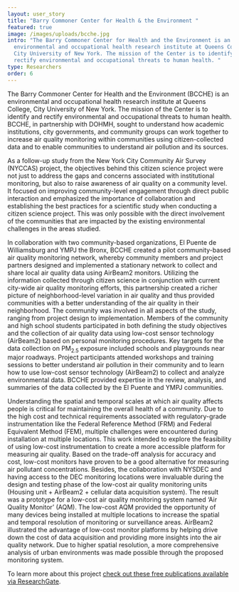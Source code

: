 ```yaml
---
layout: user_story
title: "Barry Commoner Center for Health & the Environment "
featured: true
image: /images/uploads/bcche.jpg
intro: "The Barry Commoner Center for Health and the Environment is an
  environmental and occupational health research institute at Queens College,
  City University of New York. The mission of the Center is to identify and
  rectify environmental and occupational threats to human health. "
type: Researchers
order: 6
---
```

<p>The Barry Commoner Center for Health and the Environment (BCCHE) is an environmental and occupational health research institute at Queens College, City University of New York. The mission of the Center is to identify and rectify environmental and occupational threats to human health. BCCHE, in partnership with DOHMH, sought to understand how academic institutions, city governments, and community groups can work together to increase air quality monitoring within communities using citizen-collected data and to enable communities to understand air pollution and its sources.</p>
<p>As a follow-up study from the New York City Community Air Survey (NYCCAS) project, the objectives behind this citizen science project were not just to address the gaps and concerns associated with institutional monitoring, but also to raise awareness of air quality on a community level. It focused on improving community-level engagement through direct public interaction and emphasized the importance of collaboration and establishing the best practices for a scientific study when conducting a citizen science project. This was only possible with the direct involvement of the communities that are impacted by the existing environmental challenges in the areas studied.</p>
<p>In collaboration with two community-based organizations, El Puente de Williamsburg and YMPJ the Bronx, BCCHE created a pilot community-based air quality monitoring network, whereby community members and project partners designed and implemented a stationary network to collect and share local air quality data using AirBeam2 monitors. Utilizing the information collected through citizen science in conjunction with current city-wide air quality monitoring efforts, this partnership created a richer picture of neighborhood-level variation in air quality and thus provided communities with a better understanding of the air quality in their neighborhood. The community was involved in all aspects of the study, ranging from project design to implementation. Members of the community and high school students participated in both defining the study objectives and the collection of air quality data using low-cost sensor technology (AirBeam2) based on personal monitoring procedures. Key targets for the data collection on PM<sub>2.5 </sub>exposure included schools and playgrounds near major roadways. Project participants attended workshops and training sessions to better understand air pollution in their community and to learn how to use low-cost sensor technology (AirBeam2) to collect and analyze environmental data. BCCHE provided expertise in the review, analysis, and summaries of the data collected by the El Puente and YMPJ communities.</p>
<p>Understanding the spatial and temporal scales at which air quality affects people is critical for maintaining the overall health of a community. Due to the high cost and technical requirements associated with regulatory-grade instrumentation like the Federal Reference Method (FRM) and Federal Equivalent Method (FEM), multiple challenges were encountered during installation at multiple locations. This work intended to explore the feasibility of using low-cost instrumentation to create a more accessible platform for measuring air quality. Based on the trade-off analysis for accuracy and cost, low-cost monitors have proven to be a good alternative for measuring air pollutant concentrations. Besides, the collaboration with NYSDEC and having access to the DEC monitoring locations were invaluable during the design and testing phase of the low-cost air quality monitoring units (Housing unit + AirBeam2 + cellular data acquisition system). The result was a prototype for a low-cost air quality monitoring system named &lsquo;Air Quality Monitor&rsquo; (AQM). The low-cost AQM provided the opportunity of many devices being installed at multiple locations to increase the spatial and temporal resolution of monitoring or surveillance areas. AirBeam2 illustrated the advantage of low-cost monitor platforms by helping drive down the cost of data acquisition and providing more insights into the air quality network. Due to higher spatial resolution, a more comprehensive analysis of urban environments was made possible through the proposed monitoring system.</p>
<p>To learn more about this project <a href="https://www.researchgate.net/project/Citizen-Science-NYCCAS-New-York-City-Community-Air-Survey">check out these free publications available via ResearchGate</a>.</p>